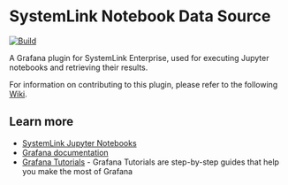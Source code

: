 # SystemLink Notebook Data Source

[![Build](https://github.com/ni/systemlink-notebook-datasource/workflows/CI/badge.svg)](https://github.com/ni/systemlink-notebook-datasource/actions/workflows/ci.yml)

A Grafana plugin for SystemLink Enterprise, used for executing Jupyter notebooks and retrieving their results.

For information on contributing to this plugin, please refer to the following [Wiki](https://github.com/ni/systemlink-notebook-datasource/wiki/Getting-Started).

## Learn more

- [SystemLink Jupyter Notebooks](https://www.ni.com/documentation/en/systemlink/latest/data/creating-a-new-jupyter-notebook/)
- [Grafana documentation](https://grafana.com/docs/)
- [Grafana Tutorials](https://grafana.com/tutorials/) - Grafana Tutorials are step-by-step guides that help you make the most of Grafana
